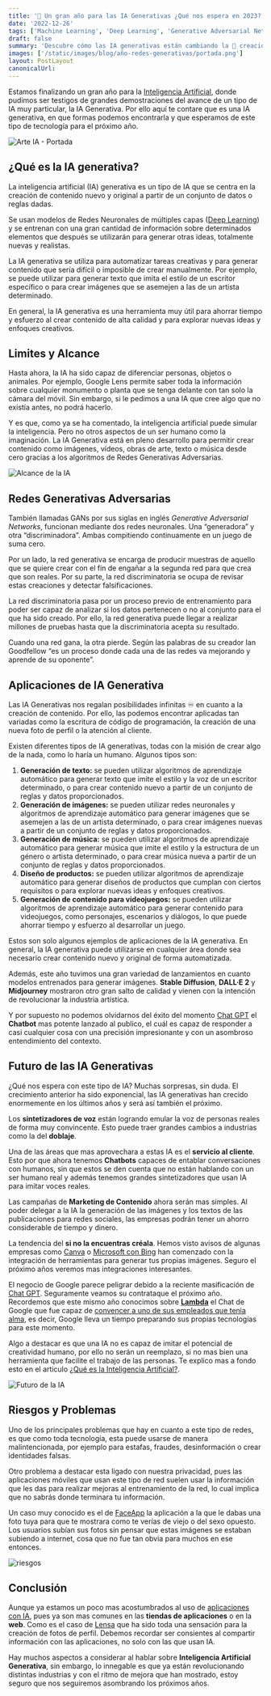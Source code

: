 ```yaml
---
title: '🎨 Un gran año para las IA Generativas ¿Qué nos espera en 2023?'
date: '2022-12-26'
tags: ['Machine Learning', 'Deep Learning', 'Generative Adversarial Networks']
draft: false
summary: 'Descubre cómo las IA generativas están cambiando la 🎨 creación de contenido, 🤖 automatizando tareas creativas, y lo que se espera de ellas el próximo año.'
images: ['/static/images/blog/año-redes-generativas/portada.png']
layout: PostLayout
canonicalUrl:
---
```


Estamos finalizando un gran año para la [Inteligencia Artificial](https://raulpacheco.dev/blog/posts/que-es-la-inteligencia-artificial), donde pudimos ser testigos de grandes demostraciones del avance de un tipo de IA muy particular, la IA Generativa. Por ello aquí te contare que es una IA generativa, en que formas podemos encontrarla y que esperamos de este tipo de tecnología para el próximo año.

![Arte IA - Portada](/static/images/blog/año-redes-generativas/portada.png)

## ¿Qué es la IA generativa?

La inteligencia artificial (IA) generativa es un tipo de IA que se centra en la creación de contenido nuevo y original a partir de un conjunto de datos o reglas dadas.

Se usan modelos de Redes Neuronales de múltiples capas ([Deep Learning](https://raulpacheco.dev/blog/posts/que-es-el-deep-learning)) y se entrenan con una gran cantidad de información sobre determinados elementos que después se utilizarán para generar otras ideas, totalmente nuevas y realistas.

La IA generativa se utiliza para automatizar tareas creativas y para generar contenido que sería difícil o imposible de crear manualmente. Por ejemplo, se puede utilizar para generar texto que imita el estilo de un escritor específico o para crear imágenes que se asemejen a las de un artista determinado.

En general, la IA generativa es una herramienta muy útil para ahorrar tiempo y esfuerzo al crear contenido de alta calidad y para explorar nuevas ideas y enfoques creativos.

## Limites y Alcance

Hasta ahora, la IA ha sido capaz de diferenciar personas, objetos o animales. Por ejemplo, Google Lens permite saber toda la información sobre cualquier monumento o planta que se tenga delante con tan solo la cámara del móvil. Sin embargo, si le pedimos a una IA que cree algo que no existía antes, no podrá hacerlo.

Y es que, como ya se ha comentado, la inteligencia artificial puede simular la inteligencia. Pero no otros aspectos de un ser humano como la imaginación. La IA Generativa está en pleno desarrollo para permitir crear contenido como imágenes, vídeos, obras de arte, texto o música desde cero gracias a los algoritmos de Redes Generativas Adversarias.

![Alcance de la IA](/static/images/blog/año-redes-generativas/alcance.png)

## Redes Generativas Adversarias

También llamadas GANs por sus siglas en inglés *Generative Adversarial Networks*, funcionan mediante dos redes neuronales. Una “generadora” y otra “discriminadora”. Ambas compitiendo continuamente en un juego de suma cero.

Por un lado, la red generativa se encarga de producir muestras de aquello que se quiere crear con el fin de engañar a la segunda red para que crea que son reales. Por su parte, la red discriminatoria se ocupa de revisar estas creaciones y detectar falsificaciones.

La red discriminatoria pasa por un proceso previo de entrenamiento para poder ser capaz de analizar si los datos pertenecen o no al conjunto para el que ha sido creado. Por ello, la red generativa puede llegar a realizar millones de pruebas hasta que la discriminatoria acepta su resultado.

Cuando una red gana, la otra pierde. Según las palabras de su creador Ian Goodfellow “es un proceso donde cada una de las redes va mejorando y aprende de su oponente”.

## Aplicaciones de IA Generativa

Las IA Generativas nos regalan posibilidades infinitas ♾️ en cuanto a la creación de contenido. Por ello, las podemos encontrar aplicadas tan variadas como la escritura de código de programación, la creación de una nueva foto de perfil o la atención al cliente.

Existen diferentes tipos de IA generativas, todas con la misión de crear algo de la nada, como lo haría un humano. Algunos tipos son:

1. **Generación de texto:** se pueden utilizar algoritmos de aprendizaje automático para generar texto que imite el estilo y la voz de un escritor determinado, o para crear contenido nuevo a partir de un conjunto de reglas y datos proporcionados.
2. **Generación de imágenes:** se pueden utilizar redes neuronales y algoritmos de aprendizaje automático para generar imágenes que se asemejen a las de un artista determinado, o para crear imágenes nuevas a partir de un conjunto de reglas y datos proporcionados.
3. **Generación de música:** se pueden utilizar algoritmos de aprendizaje automático para generar música que imite el estilo y la estructura de un género o artista determinado, o para crear música nueva a partir de un conjunto de reglas y datos proporcionados.
4. **Diseño de productos:** se pueden utilizar algoritmos de aprendizaje automático para generar diseños de productos que cumplan con ciertos requisitos o para explorar nuevas ideas y enfoques creativos.
5. **Generación de contenido para videojuegos:** se pueden utilizar algoritmos de aprendizaje automático para generar contenido para videojuegos, como personajes, escenarios y diálogos, lo que puede ahorrar tiempo y esfuerzo al desarrollar un juego.

Estos son solo algunos ejemplos de aplicaciones de la IA generativa. En general, la IA generativa puede utilizarse en cualquier área donde sea necesario crear contenido nuevo y original de forma automatizada.

Además, este año tuvimos una gran variedad de lanzamientos en cuanto modelos entrenados para generar imágenes. **Stable Diffusion**, **DALL·E 2** y **Midjourney** mostraron otro gran salto de calidad y vienen con la intención de revolucionar la industria artística.

Y por supuesto no podemos olvidarnos del éxito del momento [Chat GPT](https://raulpacheco.dev/blog/posts/chatgpt-el-chatbot-ia-basado-openai) el **Chatbot** mas potente lanzado al publico, el cuál es capaz de responder a casi cualquier cosa con una precisión impresionante y con un asombroso entendimiento del contexto.

## Futuro de las IA Generativas

¿Qué nos espera con este tipo de IA? Muchas sorpresas, sin duda. El crecimiento anterior ha sido exponencial, las IA generativas han crecido enormemente en los últimos años y será así también el próximo.

Los **sintetizadores de voz** están logrando emular la voz de personas reales de forma muy convincente. Esto puede traer grandes cambios a industrias como la del **doblaje**.

Una de las áreas que mas aprovechara a estas IA es el **servicio al cliente**. Esto por que ahora tenemos **Chatbots** capaces de entablar conversaciones con humanos, sin que estos se den cuenta que no están hablando con un ser humano real y además tenemos grandes sintetizadores que usan IA para imitar voces reales.

Las campañas de **Marketing de Contenido** ahora serán mas simples. Al poder delegar a la IA la generación de las imágenes y los textos de las publicaciones para redes sociales, las empresas podrán tener un ahorro considerable de tiempo y dinero.

La tendencia del **si no la encuentras créala**. Hemos visto avisos de algunas empresas como [Canva](https://partner.canva.com/4e1z4r) o [Microsoft con Bing](https://www.xataka.com/aplicaciones/buscador-microsoft-primero-integrar-ia-dall-e-google-no-deberia-tardar-mucho) han comenzado con la integración de herramientas para generar tus propias imágenes. Seguro el próximo años veremos mas integraciones interesantes.

El negocio de Google parece peligrar debido a la reciente masificación de [Chat GPT](https://raulpacheco.dev/blog/posts/chatgpt-el-chatbot-ia-basado-openai). Seguramente veamos su contrataque el próximo año. Recordemos que este mismo año conocimos sobre **[Lambda](https://blog.google/technology/ai/lamda/)** el Chat de Google que fue capaz de [convencer a uno de sus empleados que tenia alma](https://www.bbc.com/mundo/noticias-61803565), es decir, Google lleva un tiempo preparando sus propias tecnologías para este momento.

Algo a destacar es que una IA no es capaz de imitar el potencial de creatividad humano, por ello no serán un reemplazo, si no mas bien una herramienta que facilite el trabajo de las personas. Te explico mas a fondo esto en el articulo [¿Qué es la Inteligencia Artificial?](https://raulpacheco.dev/blog/posts/que-es-la-inteligencia-artificial).

![Futuro de la IA](/static/images/blog/año-redes-generativas/futuro.png)

## Riesgos y Problemas

Uno de los principales problemas que hay en cuanto a este tipo de redes, es que como toda tecnología, esta puede usarse de manera malintencionada, por ejemplo para estafas, fraudes, desinformación o crear identidades falsas.

Otro problema a destacar esta ligado con nuestra privacidad, pues las aplicaciones móviles que usan este tipo de red suelen usar la información que les das para realizar mejoras al entrenamiento de la red, lo cual implica que no sabrás donde terminara tu información.

Un caso muy conocido es el de [FaceApp](https://www.bbc.com/mundo/noticias-49012256) la aplicación a la que le dabas una foto tuya para que te mostrara como te verías de viejo o del sexo opuesto. Los usuarios subían sus fotos sin pensar que estas imágenes se estaban subiendo a internet, cosa que no fue tan obvia para muchos en ese entonces.

![riesgos](/static/images/blog/año-redes-generativas/riesgos.png)

## Conclusión

Aunque ya estamos un poco mas acostumbrados al uso de [aplicaciones con IA](https://www.antler.co/blog/generative-ai), pues ya son mas comunes en las **tiendas de aplicaciones** o en la **web**. Como es el caso de [Lensa](https://prisma-ai.com/lensa) que ha sido toda una sensación para la creación de fotos de perfil. Debemos recordar ser consientes al compartir información con las aplicaciones, no solo con las que usan IA.

Hay muchos aspectos a considerar al hablar sobre **Inteligencia Artificial Generativa**, sin embargo, lo innegable es que ya están revolucionando distintas industrias y con el ritmo de mejora que han mostrado, estoy seguro que nos seguiremos asombrando los próximos años.
